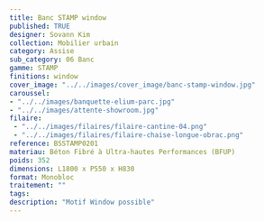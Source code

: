 ```yaml
---
title: Banc STAMP window 
published: TRUE
designer: Sovann Kim
collection: Mobilier urbain
category: Assise
sub_category: 06 Banc
gamme: STAMP
finitions: window
cover_image: "../../images/cover_image/banc-stamp-window.jpg"
caroussel: 
- "../../images/banquette-elium-parc.jpg"
- "../../images/attente-showroom.jpg"
filaire: 
 - "../../images/filaires/filaire-cantine-04.png"
 - "../../images/filaires/filaire-chaise-longue-obrac.png"
reference: BSSTAMP0201
materiau: Béton Fibré à Ultra-hautes Performances (BFUP)
poids: 352
dimensions: L1800 x P550 x H830 
format: Monobloc
traitement: ""
tags: 
description: "Motif Window possible"
---
```

